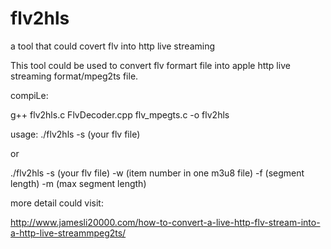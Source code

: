 # flv2hls
a tool that could covert flv into http live streaming

This tool could be used to convert flv formart file into apple http live streaming format/mpeg2ts  file.

compiLe:

g++ flv2hls.c FlvDecoder.cpp flv_mpegts.c -o flv2hls

usage:
./flv2hls -s (your flv file) 

or

./flv2hls -s (your flv file) -w (item number in one m3u8 file) -f (segment length) -m (max segment length)

more detail could visit:

 http://www.jamesli20000.com/how-to-convert-a-live-http-flv-stream-into-a-http-live-streammpeg2ts/
 
 
